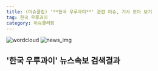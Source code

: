 ```yaml
---
title: (이슈클립) '**한국 우루과이**' 관련 이슈, 기사 모아 보기
tag: 한국 우루과이
category: 이슈클리핑
---
```

![wordcloud](https://s3.ap-northeast-2.amazonaws.com/lyrics101-wordcloud/2018-10-01-1538374130.png)
![news_img](https://user-images.githubusercontent.com/42597476/44507050-1206f400-a6e4-11e8-8d98-7ffbfebb353f.png)
## **'**한국 우루과이**'** 뉴스속보 검색결과

